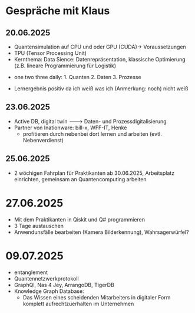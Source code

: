 # Gespräche mit Klaus


## 20.06.2025
- Quantensimulation auf CPU und oder GPU (CUDA)-> Voraussetzungen
- TPU (Tensor Processing Unit)
- Kernthema: Data Sience: Datenrepräsentation, klassische Optimierung (z.B. lineare Programmierung für Logistik)
 * one two three daily: 1. Quanten 2. Daten 3. Prozesse
- Lernergebnis positiv da ich weiß was ich (Anmerkung: noch) nicht weiß

## 23.06.2025
- Active DB, digital twin ---> Daten- und Prozessdigitalisierung
- Partner von Inationware: bill-x, WFF-IT, Henke
    * profitieren durch nebenbei dort lernen und arbeiten (evtl. Nebenverdienst)

## 25.06.2025
- 2 wöchigen Fahrplan für Praktikanten ab 30.06.2025, Arbeitsplatz einrichten, gemeinsam an
  Quantencomputing arbeiten

# 27.06.2025
- Mit dem Praktikanten in Qiskit und Q# programmieren
- 3 Tage austauschen
- Anwendunsfälle bearbeiten (Kamera Bilderkennung), Wahrsagerwürfel?

# 09.07.2025
- entanglement
- Quantennetzwerkprotokoll
- GraphQl, Nas 4 Jey, ArrangoDB, TigerDB
- Knowledge Graph Database:
	- Das Wissen eines scheidenden Mitarbeiters in digitaler Form komplett aufrechtzuerhalten im Unternehmen